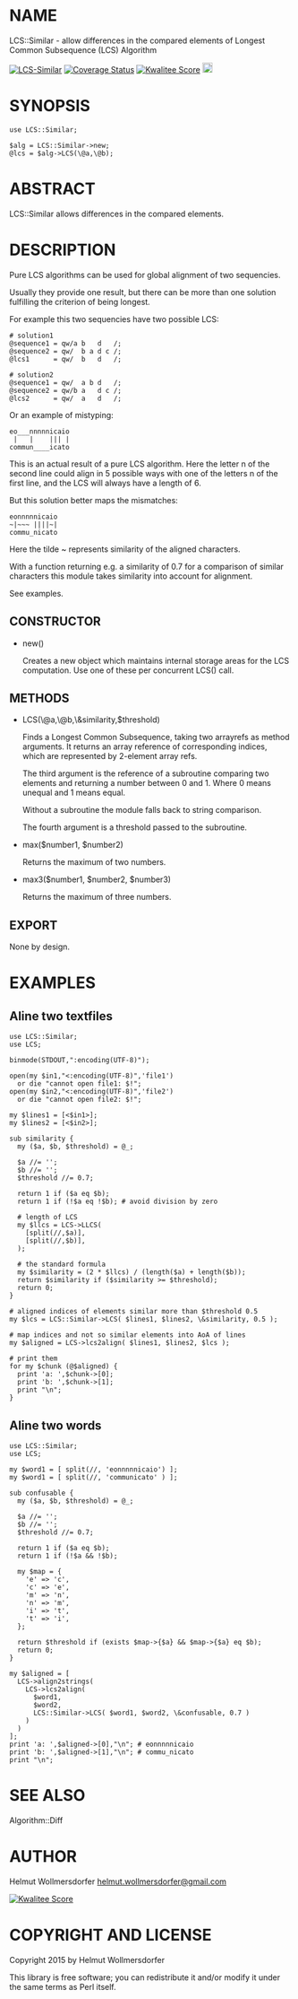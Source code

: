 # NAME

LCS::Similar - allow differences in the compared elements of
                 Longest Common Subsequence (LCS) Algorithm

<div>
    <a href="https://travis-ci.org/wollmers/LCS-Similar"><img src="https://travis-ci.org/wollmers/LCS-Similar.png" alt="LCS-Similar"></a>
    <a href='https://coveralls.io/r/wollmers/LCS-Similar?branch=master'><img src='https://coveralls.io/repos/wollmers/LCS-Similar/badge.png?branch=master' alt='Coverage Status' /></a>
    <a href='http://cpants.cpanauthors.org/dist/LCS-Similar'><img src='http://cpants.cpanauthors.org/dist/LCS-Similar.png' alt='Kwalitee Score' /></a>
    <a href="http://badge.fury.io/pl/LCS-Similar"><img src="https://badge.fury.io/pl/LCS-Similar.svg" alt="CPAN version" height="18"></a>
</div>

# SYNOPSIS

    use LCS::Similar;

    $alg = LCS::Similar->new;
    @lcs = $alg->LCS(\@a,\@b);

# ABSTRACT

LCS::Similar allows differences in the compared elements.

# DESCRIPTION

Pure LCS algorithms can be used for global alignment of two sequencies.

Usually they provide one result, but there can be more than one solution
fulfilling the criterion of being longest.

For example this two sequencies have two possible LCS:

    # solution1
    @sequence1 = qw/a b   d   /;
    @sequence2 = qw/  b a d c /;
    @lcs1      = qw/  b   d   /;

    # solution2
    @sequence1 = qw/  a b d   /;
    @sequence2 = qw/b a   d c /;
    @lcs2      = qw/  a   d   /;

Or an example of mistyping:

    eo___nnnnnicaio
     |   |    ||| |
    commun____icato

This is an actual result of a pure LCS algorithm. Here the letter n
of the second line could align in 5 possible ways with one of the letters n
of the first line, and the LCS will always have a length of 6.

But this solution better maps the mismatches:

    eonnnnnicaio
    ~|~~~ ||||~|
    commu_nicato

Here the tilde ~ represents similarity of the aligned characters.

With a function returning e.g. a similarity of 0.7 for a comparison of
similar characters this module takes similarity into account for alignment.

See examples.

## CONSTRUCTOR

- new()

    Creates a new object which maintains internal storage areas
    for the LCS computation.  Use one of these per concurrent
    LCS() call.

## METHODS

- LCS(\\@a,\\@b,\\&similarity,$threshold)

    Finds a Longest Common Subsequence, taking two arrayrefs as method
    arguments. It returns an array reference of corresponding
    indices, which are represented by 2-element array refs.

    The third argument is the reference of a subroutine comparing two elements and
    returning a number between 0 and 1. Where 0 means unequal and 1 means equal.

    Without a subroutine the module falls back to string comparison.

    The fourth argument is a threshold passed to the subroutine.

- max($number1, $number2)

    Returns the maximum of two numbers.

- max3($number1, $number2, $number3)

    Returns the maximum of three numbers.

## EXPORT

None by design.

# EXAMPLES

## Aline two textfiles

    use LCS::Similar;
    use LCS;

    binmode(STDOUT,":encoding(UTF-8)");

    open(my $in1,"<:encoding(UTF-8)",'file1')
      or die "cannot open file1: $!";
    open(my $in2,"<:encoding(UTF-8)",'file2')
      or die "cannot open file2: $!";

    my $lines1 = [<$in1>];
    my $lines2 = [<$in2>];

    sub similarity {
      my ($a, $b, $threshold) = @_;

      $a //= '';
      $b //= '';
      $threshold //= 0.7;

      return 1 if ($a eq $b);
      return 1 if (!$a eq !$b); # avoid division by zero

      # length of LCS
      my $llcs = LCS->LLCS(
        [split(//,$a)],
        [split(//,$b)],
      );

      # the standard formula
      my $similarity = (2 * $llcs) / (length($a) + length($b));
      return $similarity if ($similarity >= $threshold);
      return 0;
    }

    # aligned indices of elements similar more than $threshold 0.5
    my $lcs = LCS::Similar->LCS( $lines1, $lines2, \&similarity, 0.5 );

    # map indices and not so similar elements into AoA of lines
    my $aligned = LCS->lcs2align( $lines1, $lines2, $lcs );

    # print them
    for my $chunk (@$aligned) {
      print 'a: ',$chunk->[0];
      print 'b: ',$chunk->[1];
      print "\n";
    }

## Aline two words

    use LCS::Similar;
    use LCS;

    my $word1 = [ split(//, 'eonnnnnicaio') ];
    my $word1 = [ split(//, 'communicato' ) ];

    sub confusable {
      my ($a, $b, $threshold) = @_;

      $a //= '';
      $b //= '';
      $threshold //= 0.7;

      return 1 if ($a eq $b);
      return 1 if (!$a && !$b);

      my $map = {
        'e' => 'c',
        'c' => 'e',
        'm' => 'n',
        'n' => 'm',
        'i' => 't',
        't' => 'i',
      };

      return $threshold if (exists $map->{$a} && $map->{$a} eq $b);
      return 0;
    }

    my $aligned = [
      LCS->align2strings(
        LCS->lcs2align(
          $word1,
          $word2,
          LCS::Similar->LCS( $word1, $word2, \&confusable, 0.7 )
        )
      )
    ];
    print 'a: ',$aligned->[0],"\n"; # eonnnnnicaio
    print 'b: ',$aligned->[1],"\n"; # commu_nicato
    print "\n";

# SEE ALSO

Algorithm::Diff

# AUTHOR

Helmut Wollmersdorfer <helmut.wollmersdorfer@gmail.com>

<div>
    <a href='http://cpants.cpanauthors.org/author/wollmers'><img src='http://cpants.cpanauthors.org/author/wollmers.png' alt='Kwalitee Score' /></a>
</div>

# COPYRIGHT AND LICENSE

Copyright 2015 by Helmut Wollmersdorfer

This library is free software; you can redistribute it and/or modify
it under the same terms as Perl itself.
